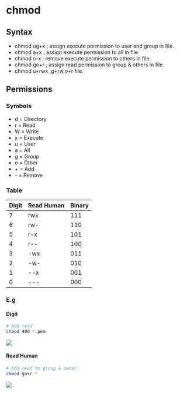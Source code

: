 # chmod

## Syntax
* chmod ug+x <file> ; assign execute permission to user and group in file.
* chmod a+x <file> ; assign execute permission to all in file.
* chmod o-x <file> ; remove execute permission to others in file.
* chmod go+r <file> ; assign read permission to group & others in file.
* chmod u+rwx ,g+rw,o+r file.

## Permissions
### Symbols 
* d = Directory
* r = Read
* W = Write
* x = Execute
* u = User
* a = All
* g = Group
* o = Other
* \+ = Add
* \- = Remove

### Table
|Digit | Read Human | Binary|
|------|------------|-------|
|7     |rwx         |111    |
|6     |rw-         |110    |
|5     |r-x         |101    |
|4     |r--         |100    |
|3     |-wx         |011    | 
|2     |-w-         |010    |
|1     |--x         |001    |
|0     |---         |000


### E.g
#### Digit
````Bash
# Add read
chmod 400 *.pem
````
[<img src="https://i.imgur.com/0besxhj.png">](https://i.imgur.com/0besxhj.png)

#### Read Human
````Bash
# Add read to group & owner
chmod go+r *
````
[<img src="https://i.imgur.com/ulmsQS4.png">](https://i.imgur.com/ulmsQS4.png)
